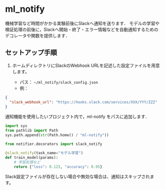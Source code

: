 # ml_notify

機械学習など時間がかかる実験前後にSlackへ通知を送ります．
モデルの学習や検証処理の前後に，Slackへ開始・終了・エラー情報などを自動通知するためのデコレータや関数を提供します．

## セットアップ手順

1. ホームディレクトリにSlackのWebhook URLを記述した設定ファイルを用意します。

   - パス： `~/ml_notify/slack_config.json`
   - 例：

```json
{
  "slack_webhook_url": "https://hooks.slack.com/services/XXX/YYY/ZZZ"
}
```

通知機能を使用したいプロジェクト内で，ml-notify をパスに追加します．

```python
import sys
from pathlib import Path
sys.path.append(str(Path.home() / "ml-notify"))

from notifier.decorators import slack_notify

@slack_notify(task_name="モデル学習")
def train_model(params):
    # 学習処理など
    return {"loss": 0.123, "accuracy": 0.95}
```

Slack設定ファイルが存在しない場合や無効な場合は、通知はスキップされます。